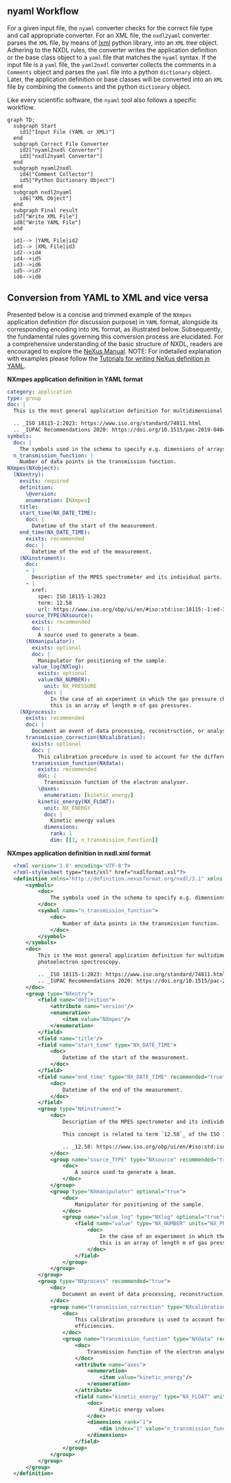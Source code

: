 ## nyaml Workflow
For a given input file, the `nyaml` converter checks for the correct file type and call appropriate converter. For an XML file, the `nxdl2yaml` converter parses the `XML` file, by means of [lxml](https://lxml.de/) python library, into an `XML` tree object. Adhering to the NXDL rules, the converter writes the application definition or the base class object to a `yaml` file that matches the `nyaml` syntax. If the input file is a `yaml` file, the `yaml2nxdl` converter collects the comments in a `Comments` object and parses the `yaml` file into a python `dictionary` object. Later, the application definition or base classes will be converted into an `XML` file by combining the `Comments` and the python `dictionary` object.

Like every scientific software, the `nyaml` tool also follows a specific workflow.

```mermaid
graph TD;
  subgraph Start
    id1["Input File (YAML or XML)"]
  end
  subgraph Correct File Converter
    id2["nyaml2nxdl Converter"]
    id3["nxdl2nyaml Converter"]
  end
  subgraph nyaml2nxdl
    id4["Comment Collector"]
    id5["Python Dictionary Object"]
  end
  subgraph nxdl2nyaml
    id6["XML Object"]
  end
  subgraph Final result
  id7["Write XML File"]
  id8["Write YAML File"]
  end

  id1--> |YAML File|id2
  id1--> |XML File|id3
  id2-->id4
  id4-->id5
  id3-->id6
  id5-->id7
  id6-->id8
```

## Conversion from YAML to XML and vice versa
Presented below is a concise and trimmed example of the `NXmpes` application definition (for discussion purpose) in `YAML` format, alongside its corresponding encoding into `XML` format, as illustrated below. Subsequently, the fundamental rules governing this conversion process are elucidated. For a comprehensive understanding of the basic structure of NXDL, readers are encouraged to explore the [NeXus Manual](https://manual.nexusformat.org/user_manual.html). NOTE: For indetailed explanation with examples please follow the [Tutorials for writing NeXus definition in YAML](tutorials.md).

**NXmpes application definition in YAML format**
```yaml
category: application
type: group
doc: |
  This is the most general application definition for multidimensional photoelectron spectroscopy.

  .. _ISO 18115-1:2023: https://www.iso.org/standard/74811.html
  .. _IUPAC Recommendations 2020: https://doi.org/10.1515/pac-2019-0404
symbols:
  doc: |
    The symbols used in the schema to specify e.g. dimensions of arrays
  n_transmission_function: |
    Number of data points in the transmission function.
NXmpes(NXobject):
  (NXentry):
    exsits: required
    definition:
      \@version:
      enumeration: [NXmpes]
    title:
    start_time(NX_DATE_TIME):
      doc: |
        Datetime of the start of the measurement.
    end_time(NX_DATE_TIME):
      exists: recommended
      doc: |
        Datetime of the end of the measurement.
    (NXinstrument):
      doc:
      - |
        Description of the MPES spectrometer and its individual parts.
      - |
        xref:
          spec: ISO 18115-1:2023
          term: 12.58
          url: https://www.iso.org/obp/ui/en/#iso:std:iso:18115:-1:ed-3:v1:en:term:12.58
      source_TYPE(NXsource):
        exists: recommended
        doc: |
          A source used to generate a beam.
      (NXmanipulator):
        exists: optional
        doc: |
          Manipulator for positioning of the sample.
        value_log(NXlog):
          exists: optional
          value(NX_NUMBER):
            unit: NX_PRESSURE
            doc: |
              In the case of an experiment in which the gas pressure changes and is recorded,
              this is an array of length m of gas pressures.
    (NXprocess):
      exists: recommended
      doc: |
        Document an event of data processing, reconstruction, or analysis for this data.
      transmission_correction(NXcalibration):
        exists: optional
        doc: |
          This calibration procedure is used to account for the different tranmsission efficiencies.
        transmission_function(NXdata):
          exists: recommended
          doc: |
            Transmission function of the electron analyser.
          \@axes:
            enumeration: [kinetic_energy]
          kinetic_energy(NX_FLOAT):
            unit: NX_ENERGY
            doc: |
              Kinetic energy values
            dimensions:
              rank: 1
              dim: [[1, n_transmission_function]]
```

**NXmpes application definition in nxdl.xml format**
```xml
  <?xml version='1.0' encoding='UTF-8'?>
  <?xml-stylesheet type="text/xsl" href="nxdlformat.xsl"?>
  <definition xmlns="http://definition.nexusformat.org/nxdl/3.1" xmlns:xsi="http://www.w3.org/2001/XMLSchema-instance" category="application" type="group" name="NXmpes" extends="NXobject" xsi:schemaLocation="http://definition.nexusformat.org/nxdl/3.1 ../nxdl.xsd">
      <symbols>
          <doc>
              The symbols used in the schema to specify e.g. dimensions of arrays
          </doc>
          <symbol name="n_transmission_function">
              <doc>
                  Number of data points in the transmission function.
              </doc>
          </symbol>
      </symbols>
      <doc>
          This is the most general application definition for multidimensional
          photoelectron spectroscopy.

          .. _ISO 18115-1:2023: https://www.iso.org/standard/74811.html
          .. _IUPAC Recommendations 2020: https://doi.org/10.1515/pac-2019-0404
      </doc>
      <group type="NXentry">
          <field name="definition">
              <attribute name="version"/>
              <enumeration>
                  <item value="NXmpes"/>
              </enumeration>
          </field>
          <field name="title"/>
          <field name="start_time" type="NX_DATE_TIME">
              <doc>
                  Datetime of the start of the measurement.
              </doc>
          </field>
          <field name="end_time" type="NX_DATE_TIME" recommended="true">
              <doc>
                  Datetime of the end of the measurement.
              </doc>
          </field>
          <group type="NXinstrument">
              <doc>
                  Description of the MPES spectrometer and its individual parts.

                  This concept is related to term `12.58`_ of the ISO 18115-1:2023 standard.

                  .. _12.58: https://www.iso.org/obp/ui/en/#iso:std:iso:18115:-1:ed-3:v1:en:term:12.58
              </doc>
              <group name="source_TYPE" type="NXsource" recommended="true">
                  <doc>
                      A source used to generate a beam.
                  </doc>
              </group>
              <group type="NXmanipulator" optional="true">
                  <doc>
                      Manipulator for positioning of the sample.
                  </doc>
                  <group name="value_log" type="NXlog" optional="true">
                      <field name="value" type="NX_NUMBER" units="NX_PRESSURE">
                          <doc>
                              In the case of an experiment in which the gas pressure changes and is recorded,
                              this is an array of length m of gas pressures.
                          </doc>
                      </field>
                  </group>
              </group>
          </group>
          <group type="NXprocess" recommended="true">
              <doc>
                  Document an event of data processing, reconstruction, or analysis for this data.
              </doc>
              <group name="transmission_correction" type="NXcalibration" optional="true">
                  <doc>
                      This calibration procedure is used to account for the different tranmsission
                      efficiencies.
                  </doc>
                  <group name="transmission_function" type="NXdata" recommended="true">
                      <doc>
                          Transmission function of the electron analyser.
                      </doc>
                      <attribute name="axes">
                          <enumeration>
                              <item value="kinetic_energy"/>
                          </enumeration>
                      </attribute>
                      <field name="kinetic_energy" type="NX_FLOAT" units="NX_ENERGY">
                          <doc>
                              Kinetic energy values
                          </doc>
                          <dimensions rank="1">
                              <dim index="1" value="n_transmission_function"/>
                          </dimensions>
                      </field>
                  </group>
              </group>
          </group>
      </group>
  </definition>
```
